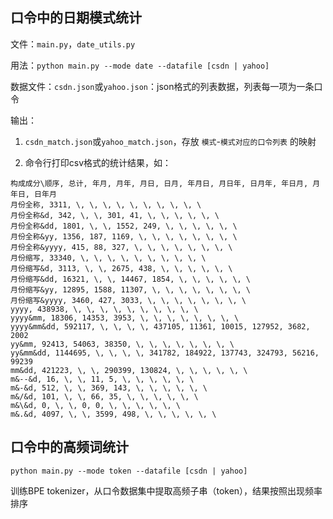 ## 口令中的日期模式统计

文件：`main.py`，`date_utils.py`

用法：`python main.py --mode date --datafile [csdn | yahoo]`

数据文件：`csdn.json`或`yahoo.json`：json格式的列表数据，列表每一项为一条口令

输出：

1. `csdn_match.json`或`yahoo_match.json`，存放 `模式`-`模式对应的口令列表` 的映射

2. 命令行打印csv格式的统计结果，如：

```
构成成分\顺序, 总计, 年月, 月年, 月日, 日月, 年月日, 月日年, 日月年, 年日月, 月年日, 日年月
月份全称, 3311, \, \, \, \, \, \, \, \, \, \
月份全称&d, 342, \, \, 301, 41, \, \, \, \, \, \
月份全称&dd, 1801, \, \, 1552, 249, \, \, \, \, \, \
月份全称&yy, 1356, 187, 1169, \, \, \, \, \, \, \, \
月份全称&yyyy, 415, 88, 327, \, \, \, \, \, \, \, \
月份缩写, 33340, \, \, \, \, \, \, \, \, \, \
月份缩写&d, 3113, \, \, 2675, 438, \, \, \, \, \, \
月份缩写&dd, 16321, \, \, 14467, 1854, \, \, \, \, \, \
月份缩写&yy, 12895, 1588, 11307, \, \, \, \, \, \, \, \
月份缩写&yyyy, 3460, 427, 3033, \, \, \, \, \, \, \, \
yyyy, 438938, \, \, \, \, \, \, \, \, \, \
yyyy&mm, 18306, 14353, 3953, \, \, \, \, \, \, \, \
yyyy&mm&dd, 592117, \, \, \, \, 437105, 11361, 10015, 127952, 3682, 2002
yy&mm, 92413, 54063, 38350, \, \, \, \, \, \, \, \
yy&mm&dd, 1144695, \, \, \, \, 341782, 184922, 137743, 324793, 56216, 99239
mm&dd, 421223, \, \, 290399, 130824, \, \, \, \, \, \
m&--&d, 16, \, \, 11, 5, \, \, \, \, \, \
m&-&d, 512, \, \, 369, 143, \, \, \, \, \, \
m&/&d, 101, \, \, 66, 35, \, \, \, \, \, \
m&\&d, 0, \, \, 0, 0, \, \, \, \, \, \
m&.&d, 4097, \, \, 3599, 498, \, \, \, \, \, \
```





## 口令中的高频词统计

`python main.py --mode token --datafile [csdn | yahoo]`

训练BPE tokenizer，从口令数据集中提取高频子串（token），结果按照出现频率排序
